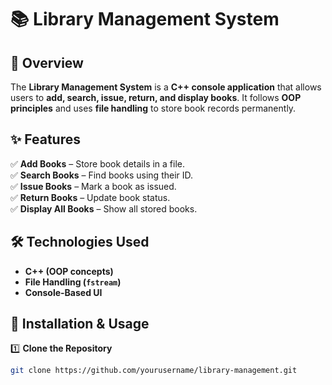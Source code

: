 # 📚 Library Management System

## 🚀 Overview  
The **Library Management System** is a **C++ console application** that allows users to **add, search, issue, return, and display books**. It follows **OOP principles** and uses **file handling** to store book records permanently.

## ✨ Features  
✅ **Add Books** – Store book details in a file.  
✅ **Search Books** – Find books using their ID.  
✅ **Issue Books** – Mark a book as issued.  
✅ **Return Books** – Update book status.  
✅ **Display All Books** – Show all stored books.  

## 🛠️ Technologies Used  
- **C++ (OOP concepts)**  
- **File Handling (`fstream`)**  
- **Console-Based UI**  

## 📜 Installation & Usage  
1️⃣ **Clone the Repository**  
```sh
git clone https://github.com/yourusername/library-management.git
